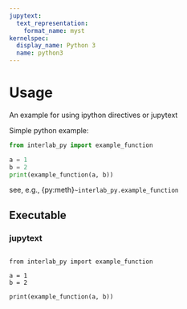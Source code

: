 ```yaml
---
jupytext:
  text_representation:
    format_name: myst
kernelspec:
  display_name: Python 3
  name: python3
---
```


# Usage

An example for using ipython directives or jupytext

Simple python example:

```python
from interlab_py import example_function

a = 1
b = 2
print(example_function(a, b))
```

<!-- prettier-ignore-start -->
see, e.g., {py:meth}`~interlab_py.example_function`
<!-- prettier-ignore-end -->

## Executable

### jupytext

```{code-cell} ipython3

from interlab_py import example_function

a = 1
b = 2
```

```{code-cell} ipython3
print(example_function(a, b))
```

<!-- ### ipython directive -->

<!-- ipython example... -->

<!-- ```{eval-rst} -->
<!-- .. ipython:: python -->

<!--     from interlab_py import example_function -->

<!--     a = 1 -->
<!--     b = 2 -->
<!--     print(example_function(a, b)) -->
<!-- ``` -->
